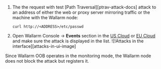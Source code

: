 1. The the request with test [Path Traversal][ptrav-attack-docs] attack to an address of either the web or proxy server mirroring traffic or the machine with the Wallarm node:

    ```
    curl http://<ADDRESS>/etc/passwd
    ```
2. Open Wallarm Console → **Events** section in the [US Cloud](https://us1.my.wallarm.com/search) or [EU Cloud](https://my.wallarm.com/search) and make sure the attack is displayed in the list.
    ![!Attacks in the interface][attacks-in-ui-image]

Since Wallarm OOB operates in the monitoring mode, the Wallarm node does not block the attack but registers it.